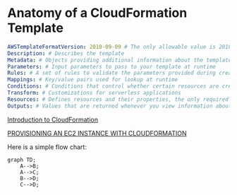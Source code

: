 # Anatomy of a CloudFormation Template
  
```yaml
AWSTemplateFormatVersion: 2010-09-09 # The only allowable value is 2010-09-09
Description: # Describes the template
Metadata: # Objects providing additional information about the template
Parameters: # Input parameters to pass to your template at runtime
Rules: # A set of rules to validate the parameters provided during creation or update
Mappings: # Key/value pairs used for lookup at runtime
Conditions: # Conditions that control whether certain resources are created or whether properties are assigned values
Transform: # Customizations for serverless applications
Resources: # Defines resources and their properties, the only required top-level object
Outputs: # Values that are returned whenever you view information about the resources created from this template
```
[Introduction to CloudFormation](https://jennapederson.com/blog/2021/5/10/introduction-to-aws-cloudformation/)

[PROVISIONING AN EC2 INSTANCE WITH CLOUDFORMATION](https://jennapederson.com/blog/2021/6/21/provisioning-an-ec2-instance-with-cloudformation-part-1/)

Here is a simple flow chart:

```mermaid
graph TD;
    A-->B;
    A-->C;
    B-->D;
    C-->D;
```
